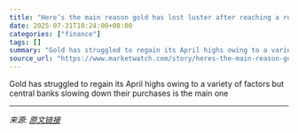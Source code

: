 ```yaml
---
title: "Here’s the main reason gold has lost luster after reaching a record high"
date: 2025-07-31T10:24:00+08:00
categories: ["finance"]
tags: []
summary: "Gold has struggled to regain its April highs owing to a variety of factors but central banks slowing down their purchases is the main one"
source_url: "https://www.marketwatch.com/story/heres-the-main-reason-gold-has-lost-luster-after-reaching-a-record-high-9be277d0?mod=mw_rss_topstories"
---
```


Gold has struggled to regain its April highs owing to a variety of factors but central banks slowing down their purchases is the main one

---

*来源: [原文链接](https://www.marketwatch.com/story/heres-the-main-reason-gold-has-lost-luster-after-reaching-a-record-high-9be277d0?mod=mw_rss_topstories)*
